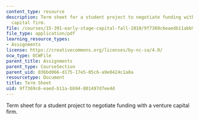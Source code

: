 ```yaml
---
content_type: resource
description: Term sheet for a student project to negotiate funding with a venture
  capital firm.
file: /courses/15-391-early-stage-capital-fall-2010/9f7369c6eaedb11abb94801497d7ee4d_MIT15_391F10_term_sheet.pdf
file_type: application/pdf
learning_resource_types:
- Assignments
license: https://creativecommons.org/licenses/by-nc-sa/4.0/
ocw_type: OCWFile
parent_title: Assignments
parent_type: CourseSection
parent_uid: 036bd066-d175-17e5-05c6-a9e0424c1a8a
resourcetype: Document
title: Term Sheet
uid: 9f7369c6-eaed-b11a-bb94-801497d7ee4d
---
```

Term sheet for a student project to negotiate funding with a venture capital firm.